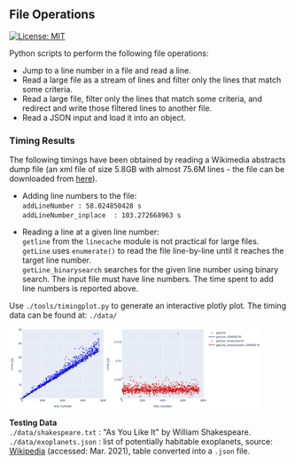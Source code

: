 ## File Operations
[![License: MIT](https://img.shields.io/badge/License-MIT-yellow.svg)](./LICENSE)

Python scripts to perform the following file operations:
* Jump to a line number in a file and read a line.
* Read a large file as a stream of lines and filter only the lines that match some criteria.
* Read a large file, filter only the lines that match some criteria, and redirect and write those filtered lines to another file.
* Read a JSON input and load it into an object.


### Timing Results
The following timings have been obtained by reading a Wikimedia abstracts dump file (an xml file of size 5.8GB with almost 75.6M lines - the file can be downloaded from [here](https://dumps.wikimedia.org/enwiki/latest/)). 

* Adding line numbers to the file:<br />
`addLineNumber : 58.024850428 s`<br />
`addLineNumber_inplace  : 103.272668963 s`

* Reading a line at a given line number:<br />
`getline` from the `linecache` module is not practical for large files.<br />
`getLine` uses `enumerate()` to read the file line-by-line until it reaches the target line number.<br />
`getLine_binarysearch` searches for the given line number using binary search. The input file must have line numbers. The time spent to add line numbers is reported above.<br />

Use `./tools/timingplot.py` to generate an interactive plotly plot. The timing data can be found at: `./data/`

<img src=./data/timingfig.png width="90%" height="90%">

**Testing Data**<br />
`./data/shakespeare.txt` : "As You Like It" by William Shakespeare.<br />
`./data/exoplanets.json` : list of potentially habitable exoplanets, source: [Wikipedia](https://en.wikipedia.org/wiki/List_of_potentially_habitable_exoplanets) (accessed: Mar. 2021), table converted into a `.json` file. 
